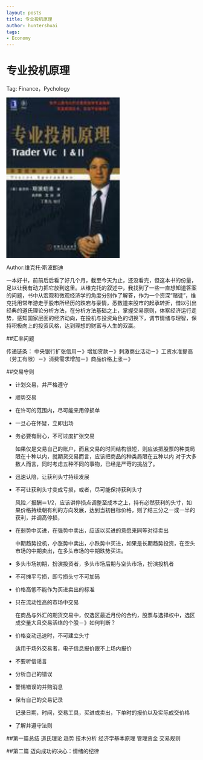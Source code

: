 ```yaml
---
layout: posts
title: 专业投机原理
author: huntershuai
tags:
- Economy
---
```


专业投机原理
===
Tag: Finance，Pychology

<a href="http://book.douban.com/subject/3027464/">
<img border="0" src="/images/trader_vic/front_page.jpg" alt="trader vic" width="300" align="middle"></img>
</a>

Author:维克托·斯波朗迪 

一本好书，前前后后看了好几个月，截至今天为止，还没看完，但这本书的份量，足以让我有动力把它放到这里。从维克托的叙述中，我找到了一些一直想知道答案的问题，书中从宏观和微观经济学的角度分别作了解答，作为一个资深“赌徒”，维克托用常年游走于股市所经历的跌宕与豪情，悉数道来股市的起承转折，借以引出经典的道氏理论分析方法，在分析方法基础之上，掌握交易原则，体察经济运行走势，感知国家层面的经济动向，在投机与投资角色的切换下，调节情绪与理智，保持积极向上的投资风格，达到理想的财富与人生的双赢。


##汇率问题

传递链条：
     中央银行扩张信用－》增加贷款－》刺激商业活动－》工资水准提高（劳工有限）－》消费需求增加－》商品价格上涨－》

##交易守则
- 计划交易，并严格遵守
- 顺势交易
- 在许可的范围内，尽可能来用停损单
- 一旦心在怀疑，立即出场
- 务必要有耐心，不可过度扩张交易
  
  如果仅是交易自己的账户，而且交易的时间结构很短，则应该把股票的种类局限在十种以内，就期货交易而言，应该把商品的种类局限在五种以内
     对于大多数人而言，同时考虑五种不同的事物，已经是严苛的挑战了。

- 迅速认陪，让获利头寸持续发展
- 不可让获利头寸变成亏损，或者，尽可能保持获利头寸
  
  风险／报酬＝1/2，应该讲停损点调整至成本之上，持有必然获利的头寸，如果价格持续朝有利的方向发展，达到当初目标价格，则了结三分之一或一半的获利，并调高停损，
  
- 在弱势中买进，在强势中卖出，应该以买进的意愿来同等对待卖出
  
  中期趋势投机，小涨势中卖出，小跌势中买进，如果是长期趋势投资，在空头市场的中期卖出，在多头市场的中期跌势买进。

- 多头市场初期，扮演投资者，多头市场后期与空头市场，扮演投机者
- 不可摊平亏损，即亏损头寸不可加码
- 价格高低不能作为买进卖出的标准
- 只在流动性高的市场中交易
  
  在商品与外汇的期货交易中，仅选区最近月份的合约，股票与选择权中，选区成交量大且交易活络的个股－》如何判断？
- 价格变动迅速时，不可建立头寸
  
  适用于场外交易者，电子信息报价跟不上场内报价
- 不要听信谣言
- 分析自己的错误
- 警惕错误的并购消息
- 保有自己的交易记录
  
  记录日期，时间，交易工具，买进或卖出，下单时的报价以及实际成交价格
- 了解并遵守法则

##第一篇总结
道氏理论
趋势
技术分析
经济学基本原理
管理资金
交易规则

##第二篇 迈向成功的决心：情绪的纪律